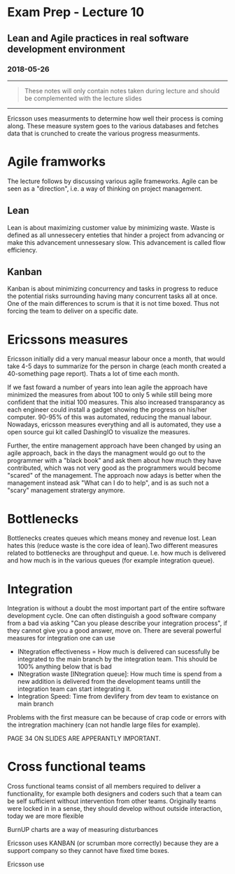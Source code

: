# Exam Prep - Lecture 10
## Lean and Agile practices in real software development environment 
### 2018-05-26
---
> These notes will only contain notes taken during lecture and should be complemented with the lecture slides
--- 
Ericsson uses measurments to determine how well their process is coming along. These measure system goes to the various databases and fetches data that is crunched to create the various progress measurments. 

# Agile framworks
The lecture follows by discussing various agile frameworks. Agile can be seen as a "direction", i.e. a way of thinking on project management. 


## Lean 
Lean is about maximizing customer value by minimizing waste. Waste is defined as all unnessecery enteties that hinder a project from advancing or make this advancement unnessesary slow. This advancement is called flow efficiency. 

## Kanban 
Kanban is about minimizing concurrency and tasks in progress to reduce the potential risks surrounding having many concurrent tasks all at once. One of the main differences to scrum is that it is not time boxed. Thus not forcing the team to deliver on a specific date. 

# Ericssons measures
Ericsson initially did a very manual measur labour once a month, that would take 4-5 days to summarize for the person in charge (each month created a 40-something page report).  Thats a lot of time each month. 

If we fast foward a number of years into lean agile the approach have minimized the measures from about 100 to only 5 while still being more confident that the initial 100 measures. This also increased transparancy as each engineer could install a gadget showing the progress on his/her computer. 90-95% of this was automated, reducing the manual labour. Nowadays, ericsson measures everything and all is automated, they use a open source gui kit called DashingIO to visualize the measures. 

Further, the entire management approach have been changed by using an agile approach, back in the days the managment would go out to the programmer with a "black book" and ask them about how much they have contributed, which was not very good as the programmers would become "scared" of the management. The approach now adays is better when the management instead ask "What can I do to help", and is as such not a "scary" management stratergy anymore. 

# Bottlenecks
Bottlenecks creates queues which means money and revenue lost. Lean hates this (reduce waste is the core idea of lean).Two different measures related to bottlenecks are throughput and queue. I.e. how much is delivered and how much is in the various queues (for example integration queue).

# Integration
Integration is without a doubt the most important part of the entire software development cycle. One can often distinguish a good software company from a bad via asking "Can you please describe your integration process", if they cannot give you a good answer, move on. There are several powerful measures for integration one can use
* INtegration effectiveness = How much is delivered can sucessfully be integrated to the main branch by the integration team. This should be 100% anything below that is bad
* INtegration waste [INtegration queue]:  How much time is spend from a new addition is delivered from the development teams untill the integration team can start integrating it. 
* Integration Speed: Time from devlifery from dev team to existance on main branch

Problems with the first measure can be because of crap code or errors with the intregration machinery (can not handle large files for example).

PAGE 34 ON SLIDES ARE APPERANTLY IMPORTANT. 

# Cross functional teams
Cross functional teams consist of all members required to deliver a functionality, for example both designers and coders such that a team can be self sufficient without intervention from other teams.  Originally teams were locked in in a sense, they should develop without outside interaction, today we are more flexible


BurnUP charts are a way of measuring disturbances


Ericsson uses KANBAN (or scrumban more correctly) because they are a support company so they cannot have fixed time boxes. 

Ericsson use 